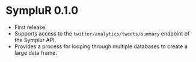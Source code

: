 # SympluR 0.1.0
- First release.
- Supports access to the `twitter/analytics/tweets/summary` endpoint of the Symplur API.
- Provides a process for looping through multiple databases to create a large data frame.
